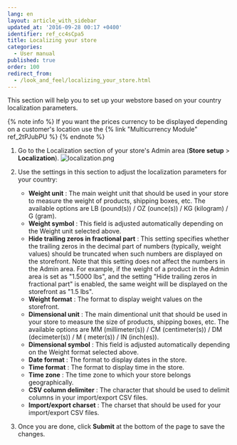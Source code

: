 ```yaml
---
lang: en
layout: article_with_sidebar
updated_at: '2016-09-28 00:17 +0400'
identifier: ref_cc4sCpa5
title: Localizing your store
categories:
  - User manual
published: true
order: 100
redirect_from:
  - /look_and_feel/localizing_your_store.html
---
```


This section will help you to set up your webstore based on your country localization parameters.

{% note info %}
If you want the prices currency to be displayed depending on a customer's location use the {% link "Multicurrency Module" ref_2tPJubPU %}
{% endnote %}

1.  Go to the Localization section of your store's Admin area (**Store setup** > **Localization**).
    ![localization.png]({{site.baseurl}}/attachments/ref_cc4sCpa5/localization.png)

2.  Use the settings in this section to adjust the localization parameters for your country:
    *   **Weight unit** : The main weight unit that should be used in your store to measure the weight of products, shipping boxes, etc. The available options are LB (pound(s)) / OZ (ounce(s)) / KG (kilogram) / G (gram).
    *   **Weight symbol** : This field is adjusted automatically depending on the Weight unit selected above.
    *   **Hide trailing zeros in fractional part** : This setting specifies whether the trailing zeros in the decimal part of numbers (typically, weight values) should be truncated when such numbers are displayed on the storefront. Note that this setting does not affect the numbers in the Admin area. For example, if the weight of a product in the Admin area is set as "1.5000 lbs", and the setting "Hide trailing zeros in fractional part" is enabled, the same weight will be displayed on the storefront as "1.5 lbs".
    *   **Weight format** : The format to display weight values on the storefront. 
    *   **Dimensional unit** : The main dimentional unit that should be used in your store to measure the size of products, shipping boxes, etc. The available options are MM (millimeter(s)) / CM (centimeter(s)) / DM (decimeter(s)) / M ( meter(s)) / IN (inch(es)).
    *   **Dimensional symbol** : This field is adjusted automatically depending on the Weight format selected above.
    *   **Date format** : The format to display dates in the store. 
    *   **Time format** : The format to display time in the store.
    *   **Time zone** : The time zone to which your store belongs geographically. 
    *   **CSV column delimiter** : The character that should be used to delimit columns in your import/export CSV files.
    *   **Import/export charset** : The charset that should be used for your import/export CSV files.
    
3.  Once you are done, click **Submit** at the bottom of the page to save the changes.
